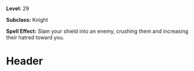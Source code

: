 <!-- TITLE: Skill: Shield Crush -->
<!-- SUBTITLE:  -->

**Level:** 29

**Subclass:** Knight

**Spell Effect:** Slam your shield into an enemy, crushing them and increasing their hatred toward you.

# Header